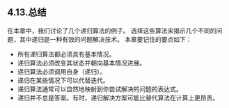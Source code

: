 ## 4.13.总结

在本章中，我们讨论了几个递归算法的例子。 选择这些算法来揭示几个不同的问题，其中递归是一种有效的问题解决技术。 本章要记住的要点如下：

* 所有递归算法都必须具有基本情况。
* 递归算法必须改变其状态并朝向基本情况进展。
* 递归算法必须调用自身（递归）。
* 递归在某些情况下可以代替迭代。
* 递归算法通常可以自然地映射到你尝试解决的问题的表达式。
* 递归并不总是答案。有时，递归解决方案可能比替代算法在计算上更昂贵。

